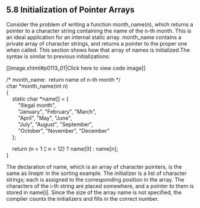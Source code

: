 ## 5.8 Initialization of Pointer Arrays

Consider the problem of writing a function month_name(n), which returns a pointer to a character string containing the name of the n-th month. This is an ideal application for an internal static array. month_name contains a private array of character strings, and returns a pointer to the proper one when called. This section shows how that array of names is initialized.The syntax is similar to previous initializations:

[[image.xhtml#p0113_01|Click here to view code image]]

/\* month\_name:  return name of n-th month \*/  
char \*month\_name(int n)  
{  
    static char \*name\[\] = {  
        "Illegal month",  
        "January", "February", "March",  
        "April", "May", "June",  
        "July", "August", "September",  
        "October", "November", "December"  
    };  
  
    return (n < 1 ¦¦ n > 12) ? name\[0\] : name\[n\];  
}

The declaration of name, which is an array of character pointers, is the same as lineptr in the sorting example. The initializer is a list of character strings; each is assigned to the corresponding position in the array. The characters of the i\-th string are placed somewhere, and a pointer to them is stored in name\[i\]. Since the size of the array name is not specified, the compiler counts the initializers and fills in the correct number.

